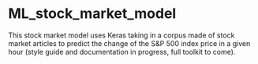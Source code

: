 # ML_stock_market_model
This stock market model uses Keras taking in a corpus made of stock market articles to predict the change of the S&amp;P 500 index price in a given hour (style guide and documentation in progress, full toolkit to come).
